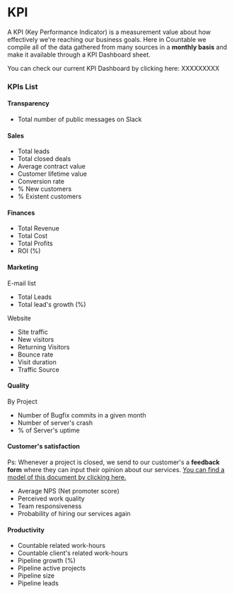 # KPI

A KPI (Key Performance Indicator) is a measurement value about how effectively we're reaching our business goals. Here in Countable we compile all of the data gathered from many sources in a **monthly basis** and make it available through a KPI Dashboard sheet.

You can check our current KPI Dashboard by clicking here: XXXXXXXXX

### KPIs List

#### Transparency

* Total number of public messages on Slack

#### Sales

* Total leads
* Total closed deals
* Average contract value
* Customer lifetime value
* Conversion rate
* % New customers
* % Existent customers

#### Finances

* Total Revenue
* Total Cost
* Total Profits
* ROI (%)

#### Marketing

E-mail list

* Total Leads
* Total lead's growth (%)

Website

* Site traffic
* New visitors
* Returning Visitors
* Bounce rate
* Visit duration
* Traffic Source

#### Quality

By Project

* Number of Bugfix commits in a given month
* Number of server's crash
* % of Server's uptime

#### Customer's satisfaction

Ps: Whenever a project is closed, we send to our customer's a **feedback form** where they can input their opinion about our services. [You can find a model of this document by clicking here. ](https://www.surveymonkey.com/r/YXYKB63)

* Average NPS (Net promoter score)
* Perceived work quality
* Team responsiveness
* Probability of hiring our services again

#### Productivity

* Countable related work-hours
* Countable client's related work-hours
* Pipeline growth (%)
* Pipeline active projects
* Pipeline size
* Pipeline leads
